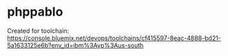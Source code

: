 # phppablo
Created for toolchain: https://console.bluemix.net/devops/toolchains/cf415597-8eac-4888-bd21-5a1633125e6b?env_id=ibm%3Ayp%3Aus-south
